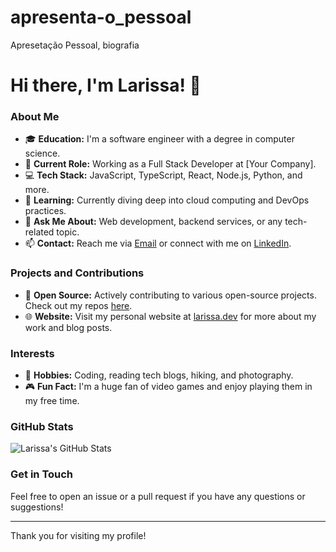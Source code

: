 # apresenta-o_pessoal
Apresetação Pessoal, biografia
# Hi there, I'm Larissa! 👋

### About Me
- 🎓 **Education:** I'm a software engineer with a degree in computer science.
- 💼 **Current Role:** Working as a Full Stack Developer at [Your Company].
- 💻 **Tech Stack:** JavaScript, TypeScript, React, Node.js, Python, and more.
- 🌱 **Learning:** Currently diving deep into cloud computing and DevOps practices.
- 💬 **Ask Me About:** Web development, backend services, or any tech-related topic.
- 📫 **Contact:** Reach me via [Email](mailto:your-email@example.com) or connect with me on [LinkedIn](https://www.linkedin.com/in/larissa92).

### Projects and Contributions
- 🔭 **Open Source:** Actively contributing to various open-source projects. Check out my repos [here](https://github.com/larissa92?tab=repositories).
- 🌐 **Website:** Visit my personal website at [larissa.dev](https://larissa.dev) for more about my work and blog posts.

### Interests
- 🚀 **Hobbies:** Coding, reading tech blogs, hiking, and photography.
- 🎮 **Fun Fact:** I'm a huge fan of video games and enjoy playing them in my free time.

### GitHub Stats
![Larissa's GitHub Stats](https://github-readme-stats.vercel.app/api?username=larissa92&show_icons=true&theme=radical)

### Get in Touch
Feel free to open an issue or a pull request if you have any questions or suggestions!

---

Thank you for visiting my profile!
